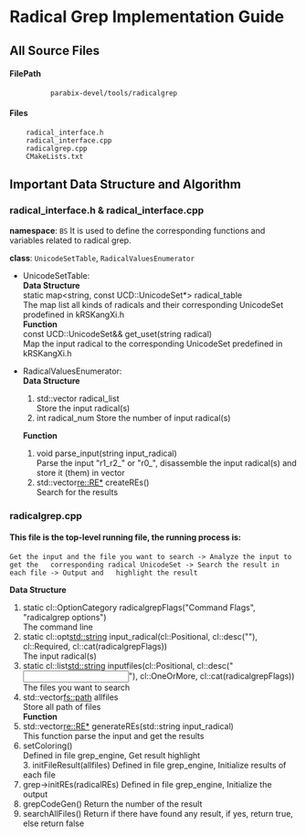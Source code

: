# Radical Grep Implementation Guide
## All Source Files
#### FilePath
              parabix-devel/tools/radicalgrep
#### Files
		radical_interface.h
		radical_interface.cpp
		radicalgrep.cpp
		CMakeLists.txt
## Important Data Structure and Algorithm
### radical_interface.h & radical_interface.cpp
**namespace**:  `BS`
It is used to define the corresponding functions and variables related to radical grep.


**class**:  `UnicodeSetTable`, `RadicalValuesEnumerator`


* UnicodeSetTable:   
**Data Structure**   
static map<string, const UCD::UnicodeSet*> radical_table  
The map list all kinds of radicals and their corresponding UnicodeSet prodefined in kRSKangXi.h  
 **Function**  
const UCD::UnicodeSet&& get_uset(string radical)   
Map the input radical to the corresponding UnicodeSet predefined in kRSKangXi.h
 
* RadicalValuesEnumerator:  
**Data Structure**  
  1. std::vector<string> radical_list    
   Store the input radical(s)  
   2. int radical_num 
  Store the number of input radical(s)  

	**Function**  
    1.   void parse_input(string input_radical)  
    Parse the input "r1_r2_" or "r0_", disassemble the input radical(s) and store it (them) in vector  
    2. std::vector<re::RE*> createREs()  
    Search for the results

### radicalgrep.cpp  

#### This file is the top-level running file, the running process is:  
    Get the input and the file you want to search -> Analyze the input to get the   corresponding radical UnicodeSet -> Search the result in each file -> Output and   highlight the result   

**Data Structure**  
   1. static cl::OptionCategory radicalgrepFlags("Command Flags", "radicalgrep options")  
   The command line  
   2. static cl::opt<std::string> input_radical(cl::Positional, cl::desc("<Radical Index>"), cl::Required, cl::cat(radicalgrepFlags))  
   The input  radical(s)  
   3. static cl::list<std::string> inputfiles(cl::Positional, cl::desc("<Input File>"), cl::OneOrMore, cl::cat(radicalgrepFlags))  
   The files you want to search   
   4. std::vector<fs::path> allfiles  
   Store all path of files  
   **Function** 
   1. std::vector<re::RE*> generateREs(std::string input_radical)  
   This function parse the input and get the results  
   2. setColoring()  
   Defined in file grep_engine, Get result highlight  
    3. initFileResult(allfiles) 
   Defined in file grep_engine, Initialize results of each file  
   4. grep->initREs(radicalREs) 
  Defined in file grep_engine, Initialize the output  
   5. grepCodeGen() 
   Return the number of the result  
  6. searchAllFiles()
   Return if there have found any result, if yes, return true, else return false  
